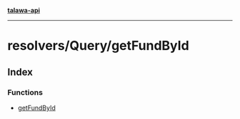 [**talawa-api**](../../../README.md)

***

# resolvers/Query/getFundById

## Index

### Functions

- [getFundById](functions/getFundById.md)
